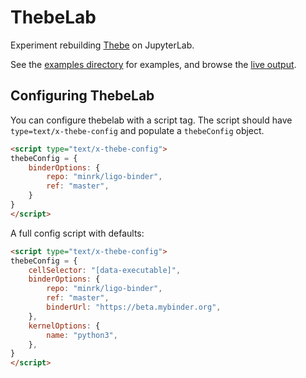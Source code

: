 # ThebeLab

Experiment rebuilding [Thebe](https://github.com/oreillymedia/thebe) on JupyterLab.

See the [examples directory](examples/) for examples, and browse the
[live output](https://minrk.github.io/thebelab/).

## Configuring ThebeLab

You can configure thebelab with a script tag.
The script should have `type=text/x-thebe-config`
and populate a `thebeConfig` object.

```html
<script type="text/x-thebe-config">
thebeConfig = {
    binderOptions: {
        repo: "minrk/ligo-binder",
        ref: "master",
    }
}
</script>
```

A full config script with defaults:

```html
<script type="text/x-thebe-config">
thebeConfig = {
    cellSelector: "[data-executable]",
    binderOptions: {
        repo: "minrk/ligo-binder",
        ref: "master",
        binderUrl: "https://beta.mybinder.org",
    },
    kernelOptions: {
        name: "python3",
    },
}
</script>
```
